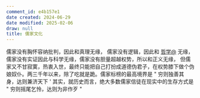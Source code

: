 ```yaml
---
comment_id: e4b157e1
date created: 2024-06-29
date modified: 2025-02-06
draw: null
title: 儒家文化
---
```

儒家没有胸怀容纳批判，因此和真理无缘，
儒家没有逻辑，因此和 [哲学@](哲学@.md) 无缘，
儒家没有实证因此与科学无缘，儒家没有胆量超越权势，所以和正义无缘，
但儒家又不甘寂寞，热衷入世，最终只能把自己打扮成道德伪君子，在权势膝下做个伪娘奴仆。两三千年以来，除了吃就是跪。儒家标榜的最高境界是 " 穷则独善其身，达则兼济天下 ' 其实，就历史而言，绝大多数儒家信徒在现实中的生存方式是 " 穷则摇尾乞怜，达则为非作歹 "

